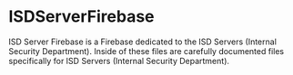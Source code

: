 # ISDServerFirebase
ISD Server Firebase is a Firebase dedicated to the ISD Servers (Internal Security Department). Inside of these files are carefully documented files specifically for ISD Servers (Internal Security Department).
